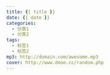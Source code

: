```yaml
---
title: {{ title }}
date: {{ date }}
categories:
  - 分类1
  - 分类2
tags:
  - 标签1
  - 标签2
mp3: http://domain.com/awesome.mp3
cover: http://www.dmoe.cc/random.php
---
```


